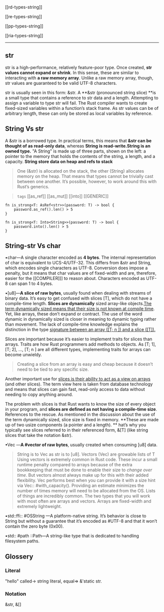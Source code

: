 [[rd-types-string]]

[[re-types-string]]

[[pp-types-string]]

[[ria-types-string]]

---

## str
str is a high-performance, relatively feature-poor type. Once created, **str values cannot expand or shrink**. In this sense, these are similar to interacting with **a raw memory array**. Unlike a raw memory array, though, str values are guaranteed to be valid UTF-8 characters.

str is usually seen in this form: &str. A **&str (pronounced string slice) **is a small type that contains a reference to str data and a length. Attempting to assign a variable to type str will fail. The Rust compiler wants to create fixed-sized variables within a function’s stack frame. As str values can be of arbitrary length, these can only be stored as local variables by reference.

## String Vs str
A &str is a borrowed type. In practical terms, this means that **&str can be thought of as read-only data**, whereas **String is read-write.String is an owned type.**
"A String" is made up of three parts, shown on the left: a pointer to the memory that holds the contents of the string, a length, and a capacity.
**String store data on heap and refs to stack**

> One (&str) is allocated on the stack, the other (String) allocates memory on the heap. That means that types cannot be trivially cast between one another. It’s possible, however, to work around this with Rust’s generics.

> `tags` [[as_ref]]  [[as_mut]] [[into]] [[GENERIC]]

```
fn is_strong<T: AsRef<str>>(password: T) -> bool {
    password.as_ref().len() > 5
}
```

```
fn is_strong<T: Into<String>>(password: T) -> bool {
    password.into().len() > 5
}
```

## String-str Vs char

•char—A single character encoded as **4 bytes**. The internal representation of char is equivalent to UCS-4/UTF-32. This differs from &str and String, which encodes single characters as UTF-8. Conversion does impose a penalty, but it means that char values are of fixed-width and are, therefore, easier for the [[COMPILER]]] to reason about. Characters encoded as UTF-8 can span 1 to 4 bytes.

•[u8]—**A slice of raw bytes**, usually found when dealing with streams of binary data.
It’s easy to get confused with slices [T], which do not have a compile-time length.
**Slices are dynamically** sized array-like objects.<u>The term dynamically sized means that their size is not known at compile time</u>. Yet, like arrays, these don’t expand or contract. 
The use of the word dynamic in dynamically sized is closer in meaning to dynamic typing rather than movement. 
The lack of compile-time knowledge explains the distinction in the type <u>signature between an array ([T; n ]) and a slice ([T]).</u>

Slices are important because it’s easier to implement traits for slices than arrays. Traits are how Rust programmers add methods to objects. As [T; 1], [T; 2], ..., [T; n ] are all different types, implementing traits for arrays can become unwieldy. 
> Creating a slice from an array is easy and cheap because it doesn’t need to be tied to any specific size.

Another important use for <u>slices is their ability to act as a view on arrays</u> (and other slices). The term view here is taken from database technology and means that slices can gain fast, read-only access to data without needing to copy anything around.

The problem with slices is that Rust wants to know the size of every object in your program, and **slices are defined as not having a compile-time size**. References to the rescue. 
As mentioned in the discussion about the use of the term dynamically sized, slice size is fixed in memory. 
**These are made up of two usize components (a pointer and a length). **
hat’s why you typically see slices referred to in their referenced form, &[T] (like string slices that take the notation &str).

•Vec<u8> —**A #vector of raw bytes**, usually created when consuming [u8] data. 
> String is to Vec<u8> as str is to [u8].
> Vectors (Vec<T>) are growable lists of T
Using vectors is extremely common in Rust code. These incur a small runtime penalty compared to arrays because of the extra bookkeeping that must be done to enable their size to *change over time*. But vectors almost always make up for this with their added flexibility.
Vec<T> performs best when you can provide it with a size hint via Vec:: #with_capacity(). Providing an estimate minimizes the number of times memory will need to be allocated from the OS.
Lists of things are incredibly common. The two types that you will work with most often are arrays and vectors. 
> Arrays are fixed-width and extremely lightweight.

•std::ffi:: #OSString —A platform-native string. It’s behavior is close to String but without a guarantee that it’s encoded as #UTF-8 and that it won’t contain the zero byte (0x00).

•std:: #path ::Path—A string-like type that is dedicated to handling filesystem paths.


## Glossery

### Literal
"hello" called-> string literal, equal=> &'static str.

### Notation 
&str, &[]

